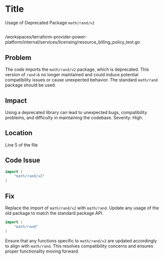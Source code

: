 # Title

Usage of Deprecated Package `math/rand/v2`

##

/workspaces/terraform-provider-power-platform/internal/services/licensing/resource_billing_policy_test.go

## Problem

The code imports the `math/rand/v2` package, which is deprecated. This version of `rand` is no longer maintained and could induce potential compatibility issues or cause unexpected behavior. The standard `math/rand` package should be used.

## Impact

Using a deprecated library can lead to unexpected bugs, compatibility problems, and difficulty in maintaining the codebase. Severity: High.

## Location

Line 5 of the file

## Code Issue

```go
import (
    "math/rand/v2"
)
```

## Fix

Replace the import of `math/rand/v2` with `math/rand`. Update any usage of the old package to match the standard package API.

```go
import (
    "math/rand"
)
```

Ensure that any functions specific to `math/rand/v2` are updated accordingly to align with `math/rand`. This resolves compatibility concerns and ensures proper functionality moving forward.
